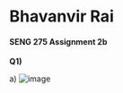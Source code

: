 # Bhavanvir Rai
#### SENG 275 Assignment 2b

**Q1)**

a)
![image](https://user-images.githubusercontent.com/20825496/172967033-b076ed8e-5d3b-4d9c-bc9b-c7ed37e02895.png)
